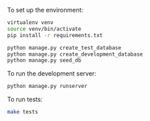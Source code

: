 To set up the environment:

```bash
virtualenv venv
source venv/bin/activate
pip install -r requirements.txt

python manage.py create_test_database
python manage.py create_development_database
python manage.py seed_db
```

To run the development server:

```bash
python manage.py runserver
```

To run tests:

```bash
make tests
```


